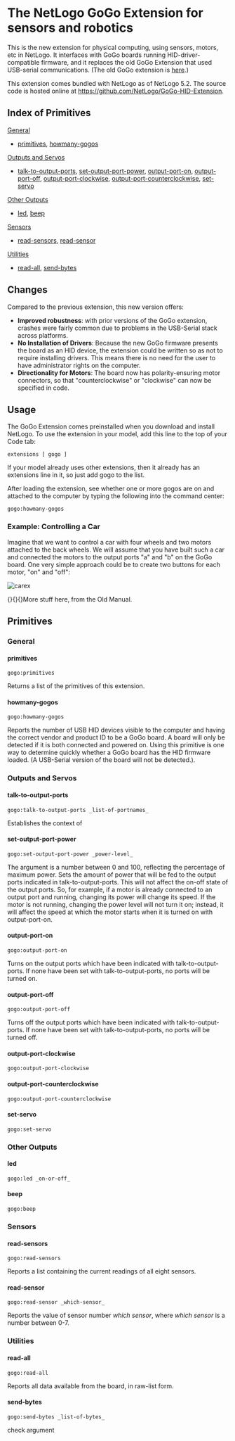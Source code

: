 # The NetLogo GoGo Extension for sensors and robotics

This is the new extension for physical computing, using sensors, motors, etc in NetLogo. It interfaces with GoGo boards running HID-driver-compatible firmware, and it replaces the old GoGo Extension that used USB-serial communications. (The old GoGo extension is [here](https://github.com/NetLogo/GoGo-Serial-Extension).)  

This extension comes bundled with NetLogo as of NetLogo 5.2.  The source code is hosted online at
https://github.com/NetLogo/GoGo-HID-Extension.


## Index of Primitives

[General](#general)

- [primitives](#primitives), [howmany-gogos](#howmany-gogos)

[Outputs and Servos](#outputs-and-servos)

- [talk-to-output-ports](#talk-to-output-ports), [set-output-port-power](#set-output-port-power), [output-port-on](#output-port-on), [output-port-off](#output-port-off), [output-port-clockwise](#output-port-clockwise), [output-port-counterclockwise](#output-port-counterclockwise), [set-servo](#set-servo)

[Other Outputs](#other-outputs)

- [led](#led), [beep](#beep)

[Sensors](#sensors)

- [read-sensors](#read-sensors), [read-sensor](#read-sensor)

[Utilities](#utilities)

- [read-all](#read-all), [send-bytes](#send-bytes)


## Changes

Compared to the previous extension, this new version offers:

- **Improved robustness**: with prior versions of the GoGo extension, crashes were fairly common due to problems in the USB-Serial stack across platforms.
- **No Installation of Drivers**: Because the new GoGo firmware presents the board as an HID device, the extension could be written so as not to require installing drivers.  This means there is no need for the user to have administrator rights on the computer.
- **Directionality for Motors**: The board now has polarity-ensuring motor connectors, so that "counterclockwise" or "clockwise" can now be specified in code.


## Usage

The GoGo Extension comes preinstalled when you download and install NetLogo. To use the extension in your model, add this line to the top of your Code tab:

    extensions [ gogo ]
   
If your model already uses other extensions, then it already has an extensions line in it, so just add gogo to the list.

After loading the extension, see whether one or more gogos are on and attached to the computer by typing the following into the command center:

	gogo:howmany-gogos
	
### Example: Controlling a Car

Imagine that we want to control a car with four wheels and two motors attached to the back wheels. We will assume that you have built such a car and connected the motors to the output ports "a" and "b" on the GoGo board. One very simple approach could be to create two buttons for each motor, "on" and "off":

![carex][carex]

{}{}{}More stuff here, from the Old Manual.

## Primitives

### General

#### primitives

`gogo:primitives`

Returns a list of the primitives of this extension.

#### howmany-gogos

`gogo:howmany-gogos`

Reports the number of USB HID devices visible to the computer and having the correct vendor and product ID to be a GoGo board.  A board will only be detected if it is both connected and powered on.  Using this primitive is one way to determine quickly whether a GoGo board has the HID firmware loaded. (A USB-Serial version of the board will not be detected.).

### Outputs and Servos


#### talk-to-output-ports 

`gogo:talk-to-output-ports _list-of-portnames_`

Establishes the context of 


#### set-output-port-power

`gogo:set-output-port-power _power-level_`

The argument is a number between 0 and 100, reflecting the percentage of maximum power.  Sets the amount of power that will be fed to the output ports indicated in talk-to-output-ports. This will not affect the on-off state of the output ports.  So, for example, if a motor is already connected to an output port and running, changing its power will change its speed.  If the motor is not running, changing the power level will not turn it on; instead, it will affect the speed at which the motor starts when it is turned on with output-port-on.

#### output-port-on

`gogo:output-port-on`

Turns on the output ports which have been indicated with talk-to-output-ports. If none have been set with talk-to-output-ports, no ports will be turned on.

#### output-port-off

`gogo:output-port-off`

Turns off the output ports which have been indicated with talk-to-output-ports. If none have been set with talk-to-output-ports, no ports will be turned off.

#### output-port-clockwise

`gogo:output-port-clockwise`


#### output-port-counterclockwise

`gogo:output-port-counterclockwise`


#### set-servo

`gogo:set-servo`



### Other Outputs

#### led
`gogo:led _on-or-off_`


#### beep
`gogo:beep`



### Sensors

#### read-sensors
`gogo:read-sensors`

Reports a list containing the current readings of all eight sensors.

#### read-sensor
`gogo:read-sensor _which-sensor_`

Reports the value of sensor number _which sensor_, where _which sensor_ is a number between 0-7.




### Utilities

#### read-all
`gogo:read-all`

Reports all data available from the board, in raw-list form.


#### send-bytes
`gogo:send-bytes _list-of-bytes_`

check argument




[carex]: http://ccl.northwestern.edu/netlogo/docs/images/gogo/netlogolab-example1-on_off_buttons.png "Car Example"
[turtle]: https://github.com/NetLogo/NW-Extension/raw/master/turtle.gif  "Turtle"
[link]: https://github.com/NetLogo/NW-Extension/raw/master/link.gif  "Link"